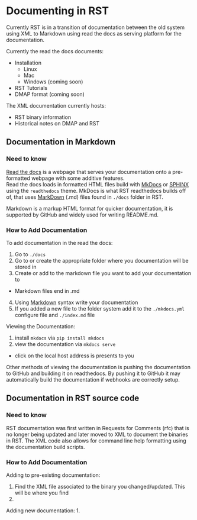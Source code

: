 # Documenting in RST 

Currently RST is in a transition of documentation between the old system using XML to Markdown using read the docs as serving platform for the documentation. 

Currently the read the docs documents:
- Installation
  - Linux
  - Mac
  - Windows (coming soon)
- RST Tutorials 
- DMAP format (coming soon)

The XML documentation currently hosts:
- RST binary information 
- Historical notes on DMAP and RST 

## Documentation in Markdown

### Need to know 
[Read the docs](https://readthedocs.org/) is a webpage that serves your documentation onto a pre-formatted webpage with some additive features.  
Read the docs loads in formatted HTML files build with [MkDocs](https://www.mkdocs.org/) or [SPHINX](http://www.sphinx-doc.org/en/master/) using the `readthedocs` theme. 
MkDocs is what RST readthedocs builds off of, that uses [MarkDown](https://www.markdownguide.org/) (.md) files found in `./docs` folder in RST. 

Markdown is a markup HTML format for quicker documentation, it is supported by GitHub and widely used for writing README.md. 

### How to Add Documentation
To add documentation in the read the docs:
1. Go to `./docs`
2. Go to or create the appropriate folder where you documentation will be stored in
3. Create or add to the markdown file you want to add your documentation to
  - Markdown files end in .md 
4. Using [Markdown](https://www.markdownguide.org/cheat-sheet) syntax write your documentation
5. If you added a new file to the folder system add it to the `./mkdocs.yml` configure file and `./index.md` file 

Viewing the Documentation:
1. install `mkdocs` via `pip install mkdocs` 
2. view the documentation via `mkdocs serve` 
  - click on the local host address is presents to you

Other methods of viewing the documentation is pushing the documentation to GitHub and building it on readthedocs. 
By pushing it to GitHub it may automatically build the documentation if webhooks are correctly setup.  
 
## Documentation in RST source code 

### Need to know 
RST documentation was first written in Requests for Comments (rfc) that is no longer being updated and later moved to XML to document the binaries in RST. 
The XML code also allows for command line help formatting using the documentation build scripts. 

### How to Add Documentation
Adding to pre-existing documentation:
1. Find the XML file associated to the binary you changed/updated. This will be where you find  
2. 

Adding new documentation:
1. 
